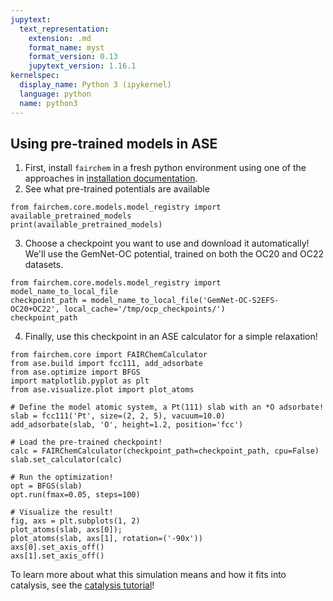 ```yaml
---
jupytext:
  text_representation:
    extension: .md
    format_name: myst
    format_version: 0.13
    jupytext_version: 1.16.1
kernelspec:
  display_name: Python 3 (ipykernel)
  language: python
  name: python3
---
```


Using pre-trained models in ASE
----------

1. First, install `fairchem` in a fresh python environment using one of the approaches in [installation documentation](install).
2. See what pre-trained potentials are available 

```{code-cell} ipython3
from fairchem.core.models.model_registry import available_pretrained_models
print(available_pretrained_models)
```

3. Choose a checkpoint you want to use and download it automatically! We'll use the GemNet-OC potential, trained on both the OC20 and OC22 datasets.

```{code-cell} ipython3
from fairchem.core.models.model_registry import model_name_to_local_file
checkpoint_path = model_name_to_local_file('GemNet-OC-S2EFS-OC20+OC22', local_cache='/tmp/ocp_checkpoints/')
checkpoint_path
```

4. Finally, use this checkpoint in an ASE calculator for a simple relaxation!

```{code-cell} ipython3
from fairchem.core import FAIRChemCalculator
from ase.build import fcc111, add_adsorbate
from ase.optimize import BFGS
import matplotlib.pyplot as plt
from ase.visualize.plot import plot_atoms

# Define the model atomic system, a Pt(111) slab with an *O adsorbate!
slab = fcc111('Pt', size=(2, 2, 5), vacuum=10.0)
add_adsorbate(slab, 'O', height=1.2, position='fcc')

# Load the pre-trained checkpoint!
calc = FAIRChemCalculator(checkpoint_path=checkpoint_path, cpu=False)
slab.set_calculator(calc)

# Run the optimization!
opt = BFGS(slab)
opt.run(fmax=0.05, steps=100)

# Visualize the result!
fig, axs = plt.subplots(1, 2)
plot_atoms(slab, axs[0]);
plot_atoms(slab, axs[1], rotation=('-90x'))
axs[0].set_axis_off()
axs[1].set_axis_off()
```

To learn more about what this simulation means and how it fits into catalysis, see the [catalysis tutorial](../tutorials/intro)!